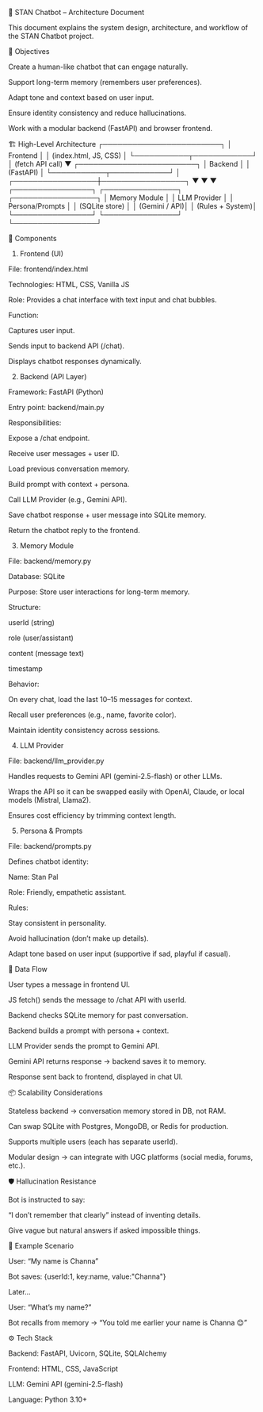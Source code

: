 🤖 STAN Chatbot – Architecture Document

This document explains the system design, architecture, and workflow of the STAN Chatbot project.

🎯 Objectives

Create a human-like chatbot that can engage naturally.

Support long-term memory (remembers user preferences).

Adapt tone and context based on user input.

Ensure identity consistency and reduce hallucinations.

Work with a modular backend (FastAPI) and browser frontend.

🏗️ High-Level Architecture
                ┌────────────────────────┐
                │        Frontend        │
                │  (index.html, JS, CSS) │
                └───────────┬────────────┘
                            │  (fetch API call)
                            ▼
                ┌────────────────────────┐
                │        Backend         │
                │       (FastAPI)        │
                └───────────┬────────────┘
                            │
          ┌─────────────────┼─────────────────┐
          ▼                 ▼                 ▼
 ┌────────────────┐  ┌───────────────┐  ┌─────────────────┐
 │ Memory Module  │  │ LLM Provider  │  │ Persona/Prompts │
 │ (SQLite store) │  │ (Gemini / API)│  │ (Rules + System)│
 └────────────────┘  └───────────────┘  └─────────────────┘

🔹 Components
1. Frontend (UI)

File: frontend/index.html

Technologies: HTML, CSS, Vanilla JS

Role: Provides a chat interface with text input and chat bubbles.

Function:

Captures user input.

Sends input to backend API (/chat).

Displays chatbot responses dynamically.

2. Backend (API Layer)

Framework: FastAPI (Python)

Entry point: backend/main.py

Responsibilities:

Expose a /chat endpoint.

Receive user messages + user ID.

Load previous conversation memory.

Build prompt with context + persona.

Call LLM Provider (e.g., Gemini API).

Save chatbot response + user message into SQLite memory.

Return the chatbot reply to the frontend.

3. Memory Module

File: backend/memory.py

Database: SQLite

Purpose: Store user interactions for long-term memory.

Structure:

userId (string)

role (user/assistant)

content (message text)

timestamp

Behavior:

On every chat, load the last 10–15 messages for context.

Recall user preferences (e.g., name, favorite color).

Maintain identity consistency across sessions.

4. LLM Provider

File: backend/llm_provider.py

Handles requests to Gemini API (gemini-2.5-flash) or other LLMs.

Wraps the API so it can be swapped easily with OpenAI, Claude, or local models (Mistral, Llama2).

Ensures cost efficiency by trimming context length.

5. Persona & Prompts

File: backend/prompts.py

Defines chatbot identity:

Name: Stan Pal

Role: Friendly, empathetic assistant.

Rules:

Stay consistent in personality.

Avoid hallucination (don’t make up details).

Adapt tone based on user input (supportive if sad, playful if casual).

🔹 Data Flow

User types a message in frontend UI.

JS fetch() sends the message to /chat API with userId.

Backend checks SQLite memory for past conversation.

Backend builds a prompt with persona + context.

LLM Provider sends the prompt to Gemini API.

Gemini API returns response → backend saves it to memory.

Response sent back to frontend, displayed in chat UI.

📦 Scalability Considerations

Stateless backend → conversation memory stored in DB, not RAM.

Can swap SQLite with Postgres, MongoDB, or Redis for production.

Supports multiple users (each has separate userId).

Modular design → can integrate with UGC platforms (social media, forums, etc.).

🛡️ Hallucination Resistance

Bot is instructed to say:

“I don’t remember that clearly” instead of inventing details.

Give vague but natural answers if asked impossible things.

📖 Example Scenario

User: “My name is Channa”

Bot saves: {userId:1, key:name, value:"Channa"}

Later…

User: “What’s my name?”

Bot recalls from memory → “You told me earlier your name is Channa 😊”

⚙️ Tech Stack

Backend: FastAPI, Uvicorn, SQLite, SQLAlchemy

Frontend: HTML, CSS, JavaScript

LLM: Gemini API (gemini-2.5-flash)

Language: Python 3.10+
